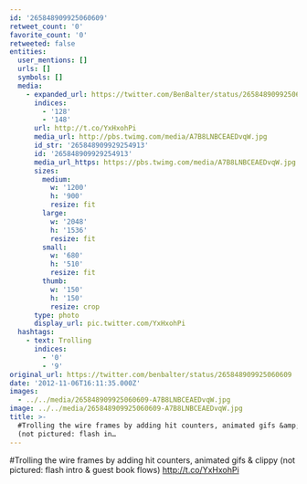 ```yaml
---
id: '265848909925060609'
retweet_count: '0'
favorite_count: '0'
retweeted: false
entities:
  user_mentions: []
  urls: []
  symbols: []
  media:
    - expanded_url: https://twitter.com/BenBalter/status/265848909925060609/photo/1
      indices:
        - '128'
        - '148'
      url: http://t.co/YxHxohPi
      media_url: http://pbs.twimg.com/media/A7B8LNBCEAEDvqW.jpg
      id_str: '265848909929254913'
      id: '265848909929254913'
      media_url_https: https://pbs.twimg.com/media/A7B8LNBCEAEDvqW.jpg
      sizes:
        medium:
          w: '1200'
          h: '900'
          resize: fit
        large:
          w: '2048'
          h: '1536'
          resize: fit
        small:
          w: '680'
          h: '510'
          resize: fit
        thumb:
          w: '150'
          h: '150'
          resize: crop
      type: photo
      display_url: pic.twitter.com/YxHxohPi
  hashtags:
    - text: Trolling
      indices:
        - '0'
        - '9'
original_url: https://twitter.com/benbalter/status/265848909925060609
date: '2012-11-06T16:11:35.000Z'
images:
  - ../../media/265848909925060609-A7B8LNBCEAEDvqW.jpg
image: ../../media/265848909925060609-A7B8LNBCEAEDvqW.jpg
title: >-
  #Trolling the wire frames by adding hit counters, animated gifs &amp; clippy
  (not pictured: flash in…
---
```


#Trolling the wire frames by adding hit counters, animated gifs &amp; clippy (not pictured: flash intro &amp; guest book flows) http://t.co/YxHxohPi
